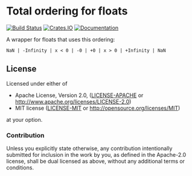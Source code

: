 Total ordering for floats
=========================

[![Build Status](https://travis-ci.org/notriddle/rust-float-ord.svg)](https://travis-ci.org/notriddle/rust-float-ord)
[![Crates.IO](https://img.shields.io/crates/v/float-ord.svg)](https://crates.io/crates/float-ord)
[![Documentation](https://docs.rs/float-ord/badge.svg)](https://docs.rs/float-ord)

A wrapper for floats that uses this ordering:

    NaN | -Infinity | x < 0 | -0 | +0 | x > 0 | +Infinity | NaN


## License

Licensed under either of

 * Apache License, Version 2.0, ([LICENSE-APACHE](LICENSE-APACHE) or http://www.apache.org/licenses/LICENSE-2.0)
 * MIT license ([LICENSE-MIT](LICENSE-MIT) or http://opensource.org/licenses/MIT)

at your option.

### Contribution

Unless you explicitly state otherwise, any contribution intentionally
submitted for inclusion in the work by you, as defined in the Apache-2.0
license, shall be dual licensed as above, without any additional terms or
conditions.
